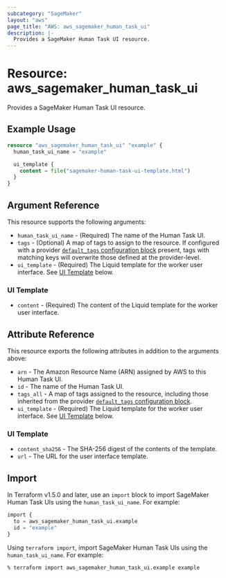 ```yaml
---
subcategory: "SageMaker"
layout: "aws"
page_title: "AWS: aws_sagemaker_human_task_ui"
description: |-
  Provides a SageMaker Human Task UI resource.
---
```


# Resource: aws_sagemaker_human_task_ui

Provides a SageMaker Human Task UI resource.

## Example Usage

```terraform
resource "aws_sagemaker_human_task_ui" "example" {
  human_task_ui_name = "example"

  ui_template {
    content = file("sagemaker-human-task-ui-template.html")
  }
}
```

## Argument Reference

This resource supports the following arguments:

* `human_task_ui_name` - (Required) The name of the Human Task UI.
* `tags` - (Optional) A map of tags to assign to the resource. If configured with a provider [`default_tags` configuration block](https://registry.terraform.io/providers/hashicorp/aws/latest/docs#default_tags-configuration-block) present, tags with matching keys will overwrite those defined at the provider-level.
* `ui_template` - (Required) The Liquid template for the worker user interface. See [UI Template](#ui-template) below.

### UI Template

* `content` - (Required) The content of the Liquid template for the worker user interface.

## Attribute Reference

This resource exports the following attributes in addition to the arguments above:

* `arn` - The Amazon Resource Name (ARN) assigned by AWS to this Human Task UI.
* `id` - The name of the Human Task UI.
* `tags_all` - A map of tags assigned to the resource, including those inherited from the provider [`default_tags` configuration block](https://registry.terraform.io/providers/hashicorp/aws/latest/docs#default_tags-configuration-block).
* `ui_template` - (Required) The Liquid template for the worker user interface. See [UI Template](#ui-template) below.

### UI Template

* `content_sha256` - The SHA-256 digest of the contents of the template.
* `url` - The URL for the user interface template.

## Import

In Terraform v1.5.0 and later, use an `import` block to import SageMaker Human Task UIs using the `human_task_ui_name`. For example:

```terraform
import {
  to = aws_sagemaker_human_task_ui.example
  id = "example"
}
```

Using `terraform import`, import SageMaker Human Task UIs using the `human_task_ui_name`. For example:

```console
% terraform import aws_sagemaker_human_task_ui.example example
```
